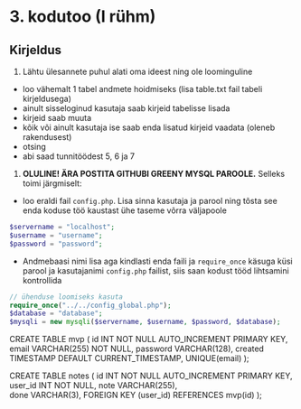 # 3. kodutoo (I rühm)

## Kirjeldus

1. Lähtu ülesannete puhul alati oma ideest ning ole loominguline
  * loo vähemalt 1 tabel andmete hoidmiseks (lisa table.txt fail tabeli kirjeldusega)
  * ainult sisseloginud kasutaja saab kirjeid tabelisse lisada
  * kirjeid saab muuta
  * kõik või ainult kasutaja ise saab enda lisatud kirjeid vaadata (oleneb rakendusest)
  * otsing
  * abi saad tunnitöödest 5, 6 ja 7

1. **OLULINE! ÄRA POSTITA GITHUBI GREENY MYSQL PAROOLE.** Selleks toimi järgmiselt:
  * loo eraldi fail `config.php`. Lisa sinna kasutaja ja parool ning tõsta see enda koduse töö kaustast ühe taseme võrra väljapoole
  ```PHP
  $servername = "localhost";
  $username = "username";
  $password = "password";
  ```
  * Andmebaasi nimi lisa aga kindlasti enda faili ja `require_once` käsuga küsi parool ja kasutajanimi `config.php` failist, siis saan kodust tööd lihtsamini kontrollida
  ```PHP
  // ühenduse loomiseks kasuta
  require_once("../../config_global.php");
  $database = "database";
  $mysqli = new mysqli($servername, $username, $password, $database);
  ```

  
CREATE TABLE mvp (
    id INT NOT NULL AUTO_INCREMENT PRIMARY KEY,
    email VARCHAR(255) NOT NULL,
    password VARCHAR(128),
    created TIMESTAMP DEFAULT CURRENT_TIMESTAMP,
    UNIQUE(email)
);

CREATE TABLE notes (
  id INT NOT NULL AUTO_INCREMENT PRIMARY KEY,
  user_id INT NOT NULL,
  note VARCHAR(255),   
  done VARCHAR(3),
  FOREIGN KEY (user_id) REFERENCES mvp(id)
);

